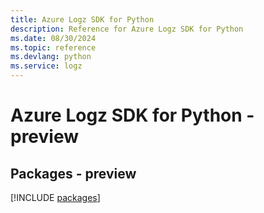 ```yaml
---
title: Azure Logz SDK for Python
description: Reference for Azure Logz SDK for Python
ms.date: 08/30/2024
ms.topic: reference
ms.devlang: python
ms.service: logz
---
```

# Azure Logz SDK for Python - preview
## Packages - preview
[!INCLUDE [packages](logz-index.md)]